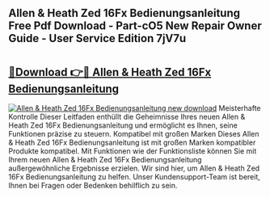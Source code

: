 ## Allen & Heath Zed 16Fx Bedienungsanleitung Free Pdf Download - Part-cO5 New Repair Owner Guide - User Service Edition 7jV7u

# <h2><a href="http://df2r4o.blite.top/?on=Allen+%26+Heath+Zed+16Fx+Bedienungsanleitung">🔗Download 👉🔴 Allen & Heath Zed 16Fx Bedienungsanleitung</a></h2>

[![Allen & Heath Zed 16Fx Bedienungsanleitung new download](https://i.imgur.com/lujVjoI.png)](http://df2r4o.blite.top/?on=Allen+%26+Heath+Zed+16Fx+Bedienungsanleitung)
Meisterhafte Kontrolle Dieser Leitfaden enthüllt die Geheimnisse Ihres neuen Allen & Heath Zed 16Fx Bedienungsanleitung und ermöglicht es Ihnen, seine Funktionen präzise zu steuern. Kompatibel mit großen Marken Dieses Allen & Heath Zed 16Fx Bedienungsanleitung ist mit großen Marken kompatibler Produkte kompatibel. Mit Funktionen wie der Funktionsliste können Sie mit Ihrem neuen Allen & Heath Zed 16Fx Bedienungsanleitung außergewöhnliche Ergebnisse erzielen. Wir sind hier, um Allen & Heath Zed 16Fx Bedienungsanleitung zu helfen. Unser Kundensupport-Team ist bereit, Ihnen bei Fragen oder Bedenken behilflich zu sein.
